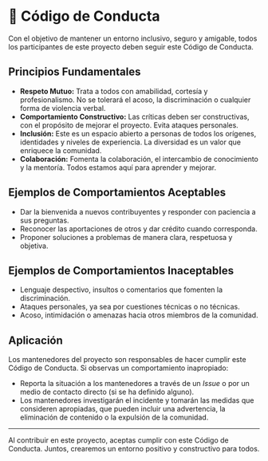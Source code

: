 # 📜 Código de Conducta

Con el objetivo de mantener un entorno inclusivo, seguro y amigable, todos los participantes de este proyecto deben seguir este Código de Conducta.

## Principios Fundamentales

- **Respeto Mutuo:** Trata a todos con amabilidad, cortesía y profesionalismo. No se tolerará el acoso, la discriminación o cualquier forma de violencia verbal.
- **Comportamiento Constructivo:** Las críticas deben ser constructivas, con el propósito de mejorar el proyecto. Evita ataques personales.
- **Inclusión:** Este es un espacio abierto a personas de todos los orígenes, identidades y niveles de experiencia. La diversidad es un valor que enriquece la comunidad.
- **Colaboración:** Fomenta la colaboración, el intercambio de conocimiento y la mentoría. Todos estamos aquí para aprender y mejorar.

## Ejemplos de Comportamientos Aceptables

- Dar la bienvenida a nuevos contribuyentes y responder con paciencia a sus preguntas.
- Reconocer las aportaciones de otros y dar crédito cuando corresponda.
- Proponer soluciones a problemas de manera clara, respetuosa y objetiva.

## Ejemplos de Comportamientos Inaceptables

- Lenguaje despectivo, insultos o comentarios que fomenten la discriminación.
- Ataques personales, ya sea por cuestiones técnicas o no técnicas.
- Acoso, intimidación o amenazas hacia otros miembros de la comunidad.

## Aplicación

Los mantenedores del proyecto son responsables de hacer cumplir este Código de Conducta. Si observas un comportamiento inapropiado:

- Reporta la situación a los mantenedores a través de un *Issue* o por un medio de contacto directo (si se ha definido alguno).
- Los mantenedores investigarán el incidente y tomarán las medidas que consideren apropiadas, que pueden incluir una advertencia, la eliminación de contenido o la expulsión de la comunidad.

---

Al contribuir en este proyecto, aceptas cumplir con este Código de Conducta. Juntos, crearemos un entorno positivo y constructivo para todos.
